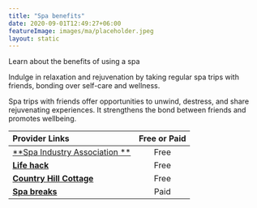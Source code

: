 ```yaml
---
title: "Spa benefits"
date: 2020-09-01T12:49:27+06:00
featureImage: images/ma/placeholder.jpeg
layout: static
---
```


Learn about the benefits of using a spa

Indulge in relaxation and rejuvenation by taking regular spa trips with friends, bonding over self-care and wellness.

Spa trips with friends offer opportunities to unwind, destress, and share rejuvenating experiences. It strengthens the bond between friends and promotes wellbeing.

| Provider Links      | Free or Paid  |  
| :-----------          | :--------------:      |  
| [**Spa Industry Association **](https://dayspaassociation.com/4-reasons-you-and-your-friends-should-have-a-spa-day/) | Free  | 
| [**Life hack**](https://www.lifehack.org/articles/lifestyle/10-irresistible-health-benefits-spa-baths.html) | Free  | 
| [**Country Hill Cottage**](https://www.countryhillcottage.com/spa-day-at-home-ideas/) | Free  | 
| [**Spa breaks**](https://www.spabreaks.com/) | Paid | 
  

<br/><br/>







